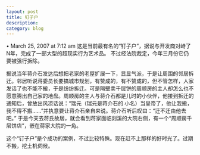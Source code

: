 ```yaml
---
layout: post
title: 钉子户
description: 
category: blog
---
```


• March 25, 2007 at 7:12 am 
这是当前最有名的“钉子户”，据说与开发商对峙了N年，完成了一部大型的超现实行为艺术品。
不过经法院裁定，今年三月份它仍要被强行拆除。

据说当年蒋介石发达后想把老家的老屋扩展一下，显显气派，于是让周围的邻居拆迁。邻居听说蒋委员长要搞城市规划，有赞成的，有不赞成的，但不管怎样，人家发话了也不能不搬，于是纷纷拆迁。可是隔壁卖千层饼的周顺房的主人却怎么也不愿意腾出自己家的地盘。周顺房的主人与蒋介石都是儿时的小伙伴，他接到拆迁的通知后，曾放出风凉话说：“瑞元（瑞元是蒋介石的 小名）当皇帝了，他让我搬，我不得不搬……”并执意要让蒋介石亲自来说。蒋介石听后叹曰：“迁不迁由他去吧。”
于是今天去蒋氏故居，就会看到蒋家面临剡溪的大院右侧，有一个“周顺房千层饼店”，嵌在蒋家大院的一角。

这个“钉子户”是个成功的案例，不过比较特殊。现在赶不上那样的好时光了。过期不搬，挖土机伺候。
